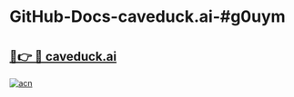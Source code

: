 # GitHub-Docs-caveduck.ai-#g0uym

# <h2><a href="https://andorid.site?title=caveduck.ai&ref=07A">🔗👉 🔴 caveduck.ai</a></h2>

[![acn](https://github.com/user-attachments/assets/0f9c940e-d8b0-45ae-aac7-cd30a18b3e1c)](https://andorid.site?title=caveduck.ai&ref=07A)

